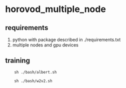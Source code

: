 # horovod_multiple_node

## requirements
  1. python with package described in ./requirements.txt
  2. multiple nodes and gpu devices

## training
        sh ./bash/albert.sh
        
        sh ./bash/w2v2.sh
